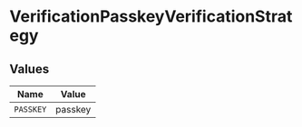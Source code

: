 # VerificationPasskeyVerificationStrategy


## Values

| Name      | Value     |
| --------- | --------- |
| `PASSKEY` | passkey   |